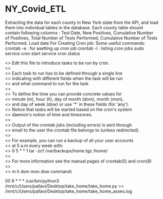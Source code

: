 # NY_Covid_ETL
Extracting the data for each county in New York state from the API, and load them into individual tables in the database. Each county table should contain following columns : Test Date, New Positives, Cumulative Number of Positives, Total Number of Tests Performed, Cumulative Number of Tests Performed, Load date
For Creating Cron job:
Some useful commands:
  crontab -e : for asetting up cron job 
  crontab -l : listing cron jobs
  sudo service cron start
  service cron status
  
<> Edit this file to introduce tasks to be run by cron.\
<>\
<> Each task to run has to be defined through a single line\
<> indicating with different fields when the task will be run\
<> and what command to run for the task\
<>\
<> To define the time you can provide concrete values for\
<> minute (m), hour (h), day of month (dom), month (mon),\
<> and day of week (dow) or use '*' in these fields (for 'any').\
<> Notice that tasks will be started based on the cron's system\
<> daemon's notion of time and timezones.\
<>\
<> Output of the crontab jobs (including errors) is sent through\
<> email to the user the crontab file belongs to (unless redirected).\
<>\
<> For example, you can run a backup of all your user accounts\
<> at 5 a.m every week with:\
<> 0 5 * * 1 tar -zcf /var/backups/home.tgz /home/\
<>\
<> For more information see the manual pages of crontab(5) and cron(8)\
<>\
<> m h  dom mon dow   command\

 00 9 * * * /usr/bin/python3 /mnt/c/Users/pallavi/Desktop/take_home/take_home.py >> /mnt/c/Users/pallavi/Desktop/take_home/take_home_asses.log
